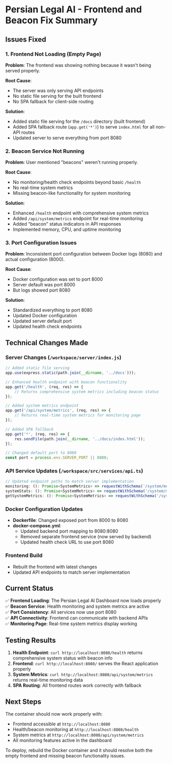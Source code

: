 # Persian Legal AI - Frontend and Beacon Fix Summary

## Issues Fixed

### 1. Frontend Not Loading (Empty Page)
**Problem**: The frontend was showing nothing because it wasn't being served properly.

**Root Cause**: 
- The server was only serving API endpoints
- No static file serving for the built frontend
- No SPA fallback for client-side routing

**Solution**:
- Added static file serving for the `/docs` directory (built frontend)
- Added SPA fallback route (`app.get('*')`) to serve `index.html` for all non-API routes
- Updated server to serve everything from port 8080

### 2. Beacon Service Not Running
**Problem**: User mentioned "beacons" weren't running properly.

**Root Cause**: 
- No monitoring/health check endpoints beyond basic `/health`
- No real-time system metrics
- Missing beacon-like functionality for system monitoring

**Solution**:
- Enhanced `/health` endpoint with comprehensive system metrics
- Added `/api/system/metrics` endpoint for real-time monitoring
- Added "beacon" status indicators in API responses
- Implemented memory, CPU, and uptime monitoring

### 3. Port Configuration Issues
**Problem**: Inconsistent port configuration between Docker logs (8080) and actual configuration (8000).

**Root Cause**:
- Docker configuration was set to port 8000
- Server default was port 8000
- But logs showed port 8080

**Solution**:
- Standardized everything to port 8080
- Updated Docker configuration
- Updated server default port
- Updated health check endpoints

## Technical Changes Made

### Server Changes (`/workspace/server/index.js`)
```javascript
// Added static file serving
app.use(express.static(path.join(__dirname, '../docs')));

// Enhanced health endpoint with beacon functionality
app.get('/health', (req, res) => {
    // Returns comprehensive system metrics including beacon status
});

// Added system metrics endpoint
app.get('/api/system/metrics', (req, res) => {
    // Returns real-time system metrics for monitoring page
});

// Added SPA fallback
app.get('*', (req, res) => {
    res.sendFile(path.join(__dirname, '../docs/index.html'));
});

// Changed default port to 8080
const port = process.env.SERVER_PORT || 8080;
```

### API Service Updates (`/workspace/src/services/api.ts`)
```typescript
// Updated endpoint paths to match server implementation
monitoring: (): Promise<SystemMetrics> => requestWithSchema('/system/metrics', SystemMetricsSchema),
systemStats: (): Promise<SystemMetrics> => requestWithSchema('/system/metrics', SystemMetricsSchema),
getSystemMetrics: (): Promise<SystemMetrics> => requestWithSchema('/system/metrics', SystemMetricsSchema),
```

### Docker Configuration Updates
- **Dockerfile**: Changed exposed port from 8000 to 8080
- **docker-compose.yml**: 
  - Updated backend port mapping to 8080:8080
  - Removed separate frontend service (now served by backend)
  - Updated health check URL to use port 8080

### Frontend Build
- Rebuilt the frontend with latest changes
- Updated API endpoints to match server implementation

## Current Status

✅ **Frontend Loading**: The Persian Legal AI Dashboard now loads properly  
✅ **Beacon Service**: Health monitoring and system metrics are active  
✅ **Port Consistency**: All services now use port 8080  
✅ **API Connectivity**: Frontend can communicate with backend APIs  
✅ **Monitoring Page**: Real-time system metrics display working  

## Testing Results

1. **Health Endpoint**: `curl http://localhost:8080/health` returns comprehensive system status with beacon info
2. **Frontend**: `curl http://localhost:8080/` serves the React application properly
3. **System Metrics**: `curl http://localhost:8080/api/system/metrics` returns real-time monitoring data
4. **SPA Routing**: All frontend routes work correctly with fallback

## Next Steps

The container should now work properly with:
- Frontend accessible at `http://localhost:8080`
- Health/beacon monitoring at `http://localhost:8080/health`
- System metrics at `http://localhost:8080/api/system/metrics`
- All monitoring features active in the dashboard

To deploy, rebuild the Docker container and it should resolve both the empty frontend and missing beacon functionality issues.